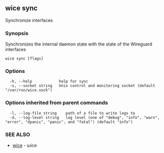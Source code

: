 ## wice sync

Synchronize interfaces

### Synopsis

Synchronizes the internal daemon state with the state of the Wireguard interfaces

```
wice sync [flags]
```

### Options

```
  -h, --help            help for sync
  -s, --socket string   Unix control and monitoring socket (default "/var/run/wice.sock")
```

### Options inherited from parent commands

```
  -l, --log-file string    path of a file to write logs to
  -d, --log-level string   log level (one of "debug", "info", "warn", "error", "dpanic", "panic", and "fatal") (default "info")
```

### SEE ALSO

* [wice](wice.md)	 - ɯice


